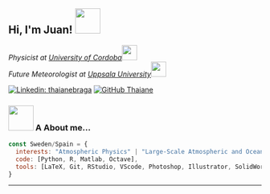<h2> Hi, I'm Juan! <img src="https://flat-icons.com/downloads/animated-animal-icon-set/" width="50"></h2>
<p><em>Physicist at <a href="http://www.uco.es">University of Cordoba</a><img src="http://bigblueboo.tumblr.com/post/82894694534/bohr-ing" width="30"></br>Future Meteorologist at <a href="https://www.uu.se/">Uppsala University</a><img src="https://media.giphy.com/media/WUlplcMpOCEmTGBtBW/giphy.gif" width="30"> 
</em></p>

[![Linkedin: thaianebraga](https://img.shields.io/badge/-vazquezjportillo-blue?style=flat-square&logo=Linkedin&logoColor=white&link=https://www.linkedin.com/in/vazquezjportillo/)](https://www.linkedin.com/in/vazquezjportillo/)
[![GitHub Thaiane](https://img.shields.io/github/followers/vazquezjportillo?label=follow&style=social)](https://github.com/vazquezjportillo)


### <img src="https://media.giphy.com/media/VgCDAzcKvsR6OM0uWg/giphy.gif" width="50"> A About me...  

```javascript
const Sweden/Spain = {
  interests: "Atmospheric Physics" | "Large-Scale Atmospheric and Ocean Circulation"
  code: [Python, R, Matlab, Octave],
  tools: [LaTeX, Git, RStudio, VScode, Photoshop, Illustrator, SolidWorks],
}
```
---
